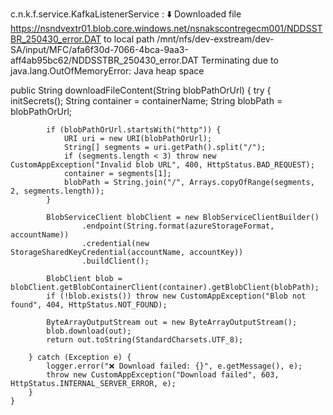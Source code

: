 c.n.k.f.service.KafkaListenerService     : ⬇️ Downloaded file https://nsndvextr01.blob.core.windows.net/nsnakscontregecm001/NDDSSTBR_250430_error.DAT to local path /mnt/nfs/dev-exstream/dev-SA/input/MFC/afa6f30d-7066-4bca-9aa3-aff4ab95bc62/NDDSSTBR_250430_error.DAT
Terminating due to java.lang.OutOfMemoryError: Java heap space

public String downloadFileContent(String blobPathOrUrl) {
        try {
            initSecrets();
            String container = containerName;
            String blobPath = blobPathOrUrl;

            if (blobPathOrUrl.startsWith("http")) {
                URI uri = new URI(blobPathOrUrl);
                String[] segments = uri.getPath().split("/");
                if (segments.length < 3) throw new CustomAppException("Invalid blob URL", 400, HttpStatus.BAD_REQUEST);
                container = segments[1];
                blobPath = String.join("/", Arrays.copyOfRange(segments, 2, segments.length));
            }

            BlobServiceClient blobClient = new BlobServiceClientBuilder()
                    .endpoint(String.format(azureStorageFormat, accountName))
                    .credential(new StorageSharedKeyCredential(accountName, accountKey))
                    .buildClient();

            BlobClient blob = blobClient.getBlobContainerClient(container).getBlobClient(blobPath);
            if (!blob.exists()) throw new CustomAppException("Blob not found", 404, HttpStatus.NOT_FOUND);

            ByteArrayOutputStream out = new ByteArrayOutputStream();
            blob.download(out);
            return out.toString(StandardCharsets.UTF_8);

        } catch (Exception e) {
            logger.error("❌ Download failed: {}", e.getMessage(), e);
            throw new CustomAppException("Download failed", 603, HttpStatus.INTERNAL_SERVER_ERROR, e);
        }
    }
